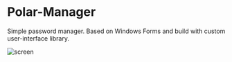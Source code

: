 # Polar-Manager
Simple password manager. Based on Windows Forms and build with custom user-interface library.

![screen](https://user-images.githubusercontent.com/34581569/40131414-3a5bd97c-593a-11e8-8ec8-1210454285b9.png)
